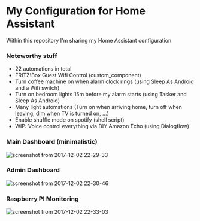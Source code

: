 # My Configuration for Home Assistant

Within this repository I'm sharing my Home Assistant configuration.

### Noteworthy stuff
- 22 automations in total
- FRITZ!Box Guest Wifi Control (custom_component)
- Turn coffee machine on when alarm clock rings (using Sleep As Android and a Wifi switch)
- Turn on bedroom lights 15m before my alarm starts (using Tasker and Sleep As Android)
- Many light automations (Turn on when arriving home, turn off when leaving, dim when TV is turned on, ...)
- Enable shuffle mode on spotify (shell script)
- WIP: Voice control everything via DIY Amazon Echo (using Dialogflow)

### Main Dashboard (minimalistic)
![screenshot from 2017-12-02 22-29-33](https://user-images.githubusercontent.com/3121306/33519875-58172fa4-d7b0-11e7-91f8-77d4c4defc92.png)

### Admin Dashboard
![screenshot from 2017-12-02 22-30-46](https://user-images.githubusercontent.com/3121306/33519917-d0f4b540-d7b0-11e7-8f3c-ea6485d2235c.png)

### Raspberry PI Monitoring
![screenshot from 2017-12-02 22-33-03](https://user-images.githubusercontent.com/3121306/33519912-c9be9278-d7b0-11e7-8baa-3405679b56d2.png)

